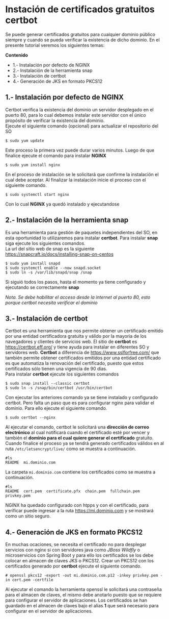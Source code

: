 # Instación de certificados gratuitos certbot
Se puede generar certificados gratuitos para cualquier dominio público siempre y cuando se pueda verificar la existencia de dicho dominio.
En el presente tutorial veremos los siguientes temas:  

 **Contenido**
* 1.- Instalación por defecto de NGINX  
* 2.- Instalación de la herramienta snap  
* 3.- Instalación de certbot  
* 4.- Generación de JKS en formato PKCS12  

## 1.- Instalación por defecto de NGINX 
Certbot verifica la existencia del dominio un servidor desplegado en el puerto 80, para lo cual debemos instalar este servidor con el único propósito de verificar la existencia del dominio.  
Ejecute el siguiente comando (opcional) para actualizar el repositorio del SO

    $ sudo yum update
Este proceso la primera vez puede durar varios minutos. Luego de que finalice ejecute el comando para instalar **NGINX** 

    $ sudo yum install nginx
En el proceso de instalación se le solicitará que confirme la instalación el cual debe aceptar. Al finalizar la instalación inicie el proceso con el siguiente comando.

    $ sudo systemctl start nginx
Con lo cual **NGINX** ya quedó instalado y ejecutandose
## 2.- Instalación de la herramienta snap
Es una herramienta para gestión de paquetes independientes del SO, en esta oportunidad lo utilizaremos para instalar **certbot**. Para instalar **snap** siga ejecute los siguientes comandos.  
La url del sitio web de snap es la siguiente https://snapcraft.io/docs/installing-snap-on-centos

    $ sudo yum install snapd
    $ sudo systemctl enable --now snapd.socket
    $ sudo ln -s /var/lib/snapd/snap /snap

Si siguió todos los pasos, hasta el momento ya tiene configurado y ejecutando se correctamente **snap**

*Nota. Se debe habilitar el acceso desde la internet al puerto 80, esto porque certbot necesita verificar el dominio*

## 3.- Instalación de certbot   
Certbot es una herramienta que nos permite obtener un certificado emitido por una entidad certificadora gratuita y válido por la mayoria de los navegadores y clientes de servicios web. 
El sitio de **certbot** es https://certbot.eff.org/ y tiene ayuda para instalar en diferentes SO y servidores web.
**Certbot** a diferencia de https://www.sslforfree.com/ que también permite obtener certificados emitidos por una entidad certificado es que automatiza la renovación del certificado, puesto que estos certificados sólo tienen una vigencia de 90 días.  
Para instalar **certbot** ejecute los siguientes comandos  

    $ sudo snap install --classic certbot
    $ sudo ln -s /snap/bin/certbot /usr/bin/certbot
    
Con ejecutar los anteriores comando ya se tiene instalado y configurado certbot. Pero falta un paso que es para configurar nginx para validar el dominio. Para ello ejecute el siguiente comando.

    $ sudo certbot --nginx
Al ejecutar el comando, certbot le solicitará una **dirección de correo electrónico** al cual notificará cuando el certificado esté por vencer y también el **dominio para el cual quiere generar el certificado** gratuito. Cuando finalice el proceso ya se tendrá generado certificados válidos en al ruta `/etc/letsencrypt/live/` como se muestra a continuación.

    #ls
    README  mi.dominio.com
    
  La carpeta `mi.dominio.com` contiene los certificados como se muestra a continuación.
  
    #ls
    README  cert.pem  certificate.pfx  chain.pem  fullchain.pem  privkey.pem
NGINX ha quedado configurado con htpps y con el certificado, para verificar puede ingresar a la ruta https://mi.dominio.com y se mostrará como un sitio seguro.

## 4.- Generación de JKS en formato PKCS12
En muchas ocaciones, se necesita el certificado no para desplegar servicios con nginx si con servidores java como *JBoss* *Wildfly* o microservicios con Spring Boot y para ello los certificados se los debe colocar en almacen de claves JKS o PKCS12. Crear un PKCS12 con los certificados generado por **certbot** ejecute el siguiente comando.  

    # openssl pkcs12 -export -out mi.dominio.com.p12 -inkey privkey.pem -in cert.pem -certfile 
Al ejecutar el comando la herramienta openssl le solicitará una contraseña para el almacen de claves, el mismo debe anotarlo puesto que se requiere para configurar el servidor de aplicaciones. 
Los certificados se han guardado en el almacen de claves bajo el alias **1** que será necesario para configurar en el servidor de aplicaciones.

    
    
    
